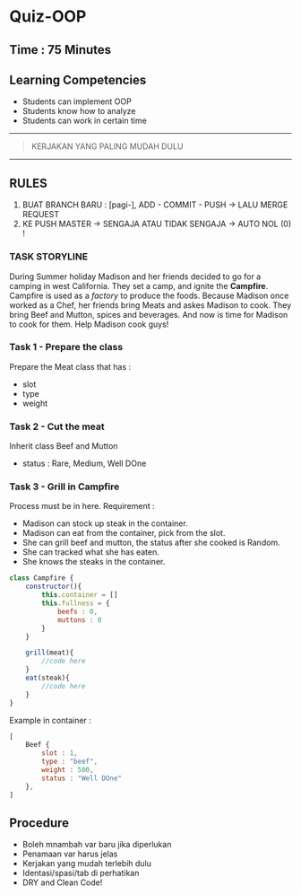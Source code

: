 # Quiz-OOP

## Time : 75 Minutes

## Learning Competencies

- Students can implement OOP
- Students know how to analyze
- Students can work in certain time

___
> KERJAKAN YANG PALING MUDAH DULU
___

## RULES

1. BUAT BRANCH BARU : [pagi-<nama>], ADD - COMMIT - PUSH -> LALU MERGE REQUEST
2. KE PUSH MASTER -> SENGAJA ATAU TIDAK SENGAJA -> AUTO NOL (0) !

### TASK STORYLINE

During Summer holiday Madison and her friends decided to go for a camping in west California. They set a camp, and ignite the **Campfire**.
Campfire is used as a _factory_ to produce the foods. Because Madison once worked as a Chef, her friends bring Meats and askes Madison to cook.
They bring Beef and Mutton, spices and beverages. And now is time for Madison to cook for them. Help Madison cook guys!

### Task 1 - Prepare the class

Prepare the Meat class that has :

- slot
- type
- weight

### Task 2 - Cut the meat

Inherit class Beef and Mutton

- status : Rare, Medium, Well DOne

### Task 3 - Grill in Campfire

Process must be in here. Requirement :

- Madison can stock up steak in the container.
- Madison can eat from the container, pick from the slot.
- She can grill beef and mutton, the status after she cooked is Random.
- She can tracked what she has eaten.
- She knows the steaks in the container.

```javascript
class Campfire {
    constructor(){
        this.container = []
        this.fullness = {
            beefs : 0,
            muttons : 0
        }
    }

    grill(meat){
        //code here
    }
    eat(steak){
        //code here
    }
}
```

Example in container :

```javascript
[
    Beef {
        slot : 1,
        type : "beef",
        weight : 500,
        status : "Well DOne"
    },
]
```

## Procedure

- Boleh mnambah var baru jika diperlukan
- Penamaan var harus jelas
- Kerjakan yang mudah terlebih dulu
- Identasi/spasi/tab di perhatikan
- DRY and Clean Code!
